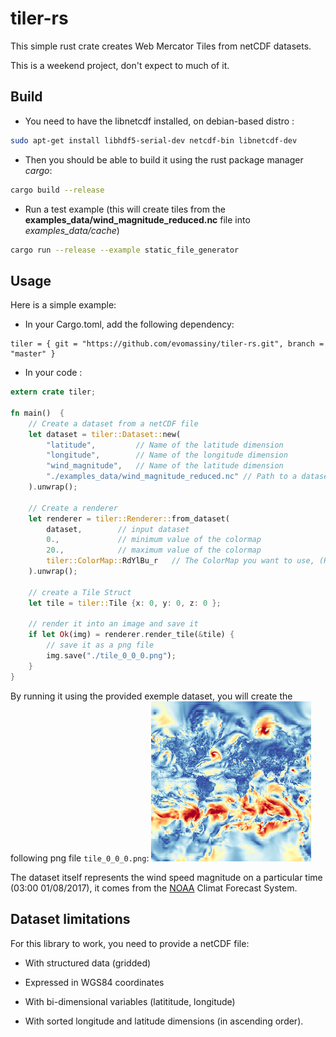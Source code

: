 # tiler-rs
This simple rust crate creates Web Mercator Tiles from netCDF datasets.

This is a weekend project, don't expect to much of it.

## Build

* You need to have the libnetcdf installed, on debian-based distro :
```bash
sudo apt-get install libhdf5-serial-dev netcdf-bin libnetcdf-dev
```

* Then you should be able to build it using the rust package manager *cargo*:
```bash
cargo build --release
```

* Run a test example (this will create tiles from the **examples_data/wind_magnitude_reduced.nc** file into *examples_data/cache*)
```bash
cargo run --release --example static_file_generator
```

## Usage
Here is a simple example:

* In your Cargo.toml, add the following dependency:
```
tiler = { git = "https://github.com/evomassiny/tiler-rs.git", branch = "master" }

```

* In your code :
```rust
extern crate tiler;

fn main()  {
    // Create a dataset from a netCDF file
    let dataset = tiler::Dataset::new(
        "latitude",         // Name of the latitude dimension
        "longitude",        // Name of the longitude dimension
        "wind_magnitude",   // Name of the latitude dimension
        "./examples_data/wind_magnitude_reduced.nc" // Path to a dataset
    ).unwrap();

    // Create a renderer
    let renderer = tiler::Renderer::from_dataset(
        dataset,        // input dataset
        0.,             // minimum value of the colormap
        20.,            // maximum value of the colormap
        tiler::ColorMap::RdYlBu_r   // The ColorMap you want to use, (Red Yellow Blue)
    ).unwrap();

    // create a Tile Struct
    let tile = tiler::Tile {x: 0, y: 0, z: 0 };

    // render it into an image and save it
    if let Ok(img) = renderer.render_tile(&tile) {
        // save it as a png file
        img.save("./tile_0_0_0.png");
    }
}

```
By running it using the provided exemple dataset, you will create the following  png file `tile_0_0_0.png`:
![exemple generated image](./examples_data/tile_0_0_0.png)

The dataset itself represents the wind speed magnitude on a particular time (03:00 01/08/2017), it comes from the [NOAA](http://www.noaa.gov/) Climat Forecast System.

## Dataset limitations
For this library to work, you need to provide a netCDF file:

* With structured data (gridded)

* Expressed in WGS84 coordinates 

* With bi-dimensional variables (latititude, longitude)

* With sorted longitude and latitude dimensions (in ascending order).
